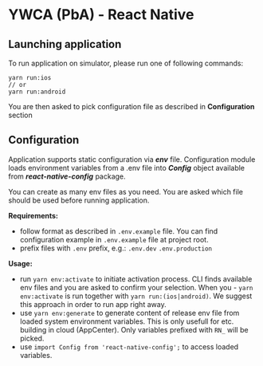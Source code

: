 # YWCA (PbA) - React Native

## Launching application

To run application on simulator, please run one of following commands:

```shell
yarn run:ios
// or
yarn run:android
```

You are then asked to pick configuration file as described in **Configuration** section

## Configuration

Application supports static configuration via **_env_** file. Configuration module loads environment variables from a .env file into **_Config_** object available from **_react-native-config_** package.

You can create as many env files as you need. You are asked which file should be used before running application.

**Requirements:**

* follow format as described in `.env.example` file.
  You can find configuration example in `.env.example` file at project root.
* prefix files with `.env` prefix, e.g.:
  `.env.dev`
  `.env.production`

**Usage:**

* run `yarn env:activate` to initiate activation process.
  CLI finds available env files and you are asked to confirm your selection.
  When you - `yarn env:activate` is run together with `yarn run:(ios|android)`.
  We suggest this approach in order to run app right away.
* use `yarn env:generate` to generate content of release env file from loaded system environment variables. This is only usefull for etc. building in cloud (AppCenter).
  Only variables prefixed with `RN_` will be picked.
* use `import Config from 'react-native-config';` to access loaded variables.

